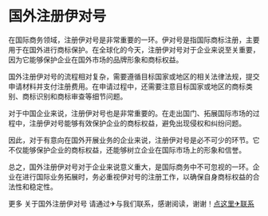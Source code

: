 # 国外注册伊对号

在国际商务领域，注册伊对号是非常重要的一环。伊对号是指国际商标注册，主要用于在国外进行商标保护。在全球化的今天，注册伊对号对于企业来说至关重要，因为它能够保护企业在国外市场的品牌形象和商标权益。

国外注册伊对号的流程相对复杂，需要遵循目标国家或地区的相关法律法规，提交申请材料并支付注册费用。在申请过程中，还需要注意目标国家或地区的商标类别、商标识别和商标审查等细节问题。

对于中国企业来说，注册伊对号也是非常重要的。在走出国门、拓展国际市场的过程中，注册伊对号能够有效保护企业的商标权益，避免出现侵权和纠纷问题。

因此，对于有意向在国外开展业务的企业来说，注册伊对号是必不可少的环节。它不仅能够保护企业的商标权益，还能够树立企业在国际市场上的形象和信誉。

总之，国外注册伊对号对于企业来说意义重大，是国际商务中不可忽视的一环。企业在进行国际业务拓展时，务必重视伊对号的注册工作，以确保自身商标权益的合法性和稳定性。

更多 关于国外注册伊对号 请通过✈与我们联系，感谢阅读，谢谢！[点这里✈联系](https://sms.k02.cc)